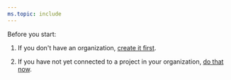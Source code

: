 ```yaml
---
ms.topic: include
---
```


Before you start:

1. If you don't have an organization, [create it first](../../../organizations/accounts/create-organization.md).

2. If you have not yet connected to a project in your organization, [do that now](../../../organizations/projects/connect-to-projects.md).
